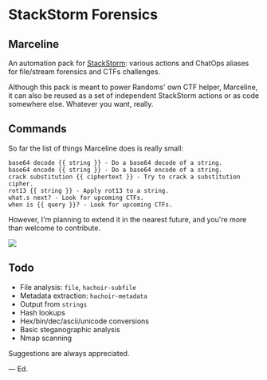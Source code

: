 # StackStorm Forensics

## Marceline

An automation pack for [StackStorm](https://github.com/StackStorm): various actions and ChatOps aliases for file/stream forensics and CTFs challenges.

Although this pack is meant to power Randoms' own CTF helper, Marceline, it can also be reused as a set of independent StackStorm actions or as code somewhere else. Whatever you want, really.

## Commands

So far the list of things Marceline does is really small:
```
base64 decode {{ string }} - Do a base64 decode of a string.
base64 encode {{ string }} - Do a base64 encode of a string.
crack substitution {{ ciphertext }} - Try to crack a substitution cipher.
rot13 {{ string }} - Apply rot13 to a string.
what.s next? - Look for upcoming CTFs.
when is {{ query }}? - Look for upcoming CTFs.
```

However, I'm planning to extend it in the nearest future, and you're more than welcome to contribute.

![](http://i.imgur.com/xxnIghW.gif)

## Todo

* File analysis: `file`, `hachoir-subfile`
* Metadata extraction: `hachoir-metadata`
* Output from `strings`
* Hash lookups
* Hex/bin/dec/ascii/unicode conversions
* Basic steganographic analysis
* Nmap scanning

Suggestions are always appreciated.

— Ed.
